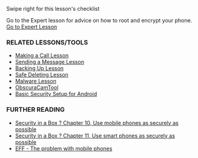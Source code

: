 [Title]: # (What now?)
[Difficulty]: # (Beginner)
[Order]: # (8)

Swipe right for this lesson's checklist

Go to the Expert lesson for advice on how to root and encrypt your phone.
[Go to Expert Lesson](umbrella://lesson/mobile-phones/2)

### RELATED LESSONS/TOOLS

*   [Making a Call Lesson](umbrella://lesson/making-a-call)
*   [Sending a Message Lesson](umbrella://lesson/sending-a-message)
*   [Backing Up Lesson](umbrella://lesson/backing-up)
*   [Safe Deleting Lesson](umbrella://lesson/safely-deleting)
*   [Malware Lesson](umbrella://lesson/malware)
*   [ObscuraCamTool](umbrella://lesson/obscuracam)
*   [Basic Security Setup for Android](umbrella://lesson/android)

### FURTHER READING

*   [Security in a Box ? Chapter 10, Use mobile phones as securely as possible](https://securityinabox.org/en/guide/mobile-phones)
*   [Security in a Box ? Chapter 11, Use smart phones as securely as possible](https://securityinabox.org/en/guide/smartphones)
*   [EFF - The problem with mobile phones](https://ssd.eff.org/en/module/problem-mobile-phones)